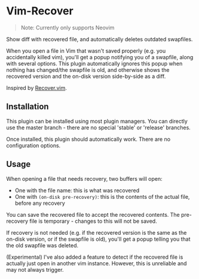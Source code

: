 # Vim-Recover

> Note: Currently only supports Neovim

Show diff with recovered file, and automatically deletes outdated swapfiles.

When you open a file in Vim that wasn't saved properly (e.g. you accidentally killed vim), you'll get a popup notifying you of a swapfile, along with several options. This plugin automatically ignores this popup when nothing has changed/the swapfile is old, and otherwise shows the recovered version and the on-disk version side-by-side as a diff.

Inspired by [Recover.vim](https://github.com/chrisbra/Recover.vim).

## Installation

This plugin can be installed using most plugin managers. You can directly use the master branch - there are no special 'stable' or 'release' branches.

Once installed, this plugin should automatically work. There are no configuration options.

## Usage

When opening a file that needs recovery, two buffers will open:

- One with the file name: this is what was recovered
- One with `(on-disk pre-recovery)`: this is the contents of the actual file, before any recovery

You can save the recovered file to accept the recovered contents. The pre-recovery file is temporary - changes to this will not be saved.

If recovery is not needed (e.g. if the recovered version is the same as the on-disk version, or if the swapfile is old), you'll get a popup telling you that the old swapfile was deleted. 

(Experimental) I've also added a feature to detect if the recovered file is actually just open in another vim instance. However, this is unreliable and may not always trigger.
